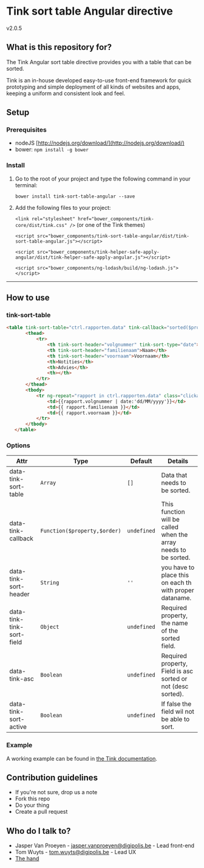 # Tink sort table Angular directive

v2.0.5

## What is this repository for?

The Tink Angular sort table directive provides you with a table that can be sorted.

Tink is an in-house developed easy-to-use front-end framework for quick prototyping and simple deployment of all kinds of websites and apps, keeping a uniform and consistent look and feel.

## Setup

### Prerequisites

* nodeJS [http://nodejs.org/download/](http://nodejs.org/download/)
* bower: `npm install -g bower`

### Install

1. Go to the root of your project and type the following command in your terminal:

   `bower install tink-sort-table-angular --save`

2. Add the following files to your project:

   `<link rel="stylesheet" href="bower_components/tink-core/dist/tink.css" />` (or one of the Tink themes)

   `<script src="bower_components/tink-sort-table-angular/dist/tink-sort-table-angular.js"></script>`

   `<script src="bower_components/tink-helper-safe-apply-angular/dist/tink-helper-safe-apply-angular.js"></script>`

   `<script src="bower_components/ng-lodash/build/ng-lodash.js"></script>`



----------



## How to use

### tink-sort-table

```html
<table tink-sort-table="ctrl.rapporten.data" tink-callback="sorted($property,$order)" tink-asc="ctrl.asc" tink-sort-field="ctrl.header" class="table-responsive table-interactive">
       <thead>
           <tr>
               <th tink-sort-header="volgnummer" tink-sort-type="date">Nummer</th>
               <th tink-sort-header="familienaam">Naam</th>
               <th tink-sort-header="voornaam">Voornaam</th>
               <th>Notities</th>
               <th>Advies</th>
               <th></th>
           </tr>
       </thead>
       <tbody>
           <tr ng-repeat="rapport in ctrl.rapporten.data" class="clickableTableRow">
               <td>{{rapport.volgnummer | date:'dd/MM/yyyy'}}</td>
               <td>{{ rapport.familienaam }}</td>
               <td>{{ rapport.voornaam }}</td>
           </tr>
       </tbody>
   </table>
```

### Options

Attr | Type | Default | Details
--- | --- | --- | ---
data-tink-sort-table | `Array` | `[]` | Data that needs to be sorted.
data-tink-callback | `Function($property,$order)` | `undefined` | This function will be called when the array needs to be sorted.
data-tink-sort-header | `String` | `''` | you have to place this on each th with proper dataname.
data-tink-tink-sort-field | `Object` | `undefined` | Required property, the name of the sorted field.
data-tink-asc | `Boolean` | `undefined` | Required property, Field is asc sorted or not (desc sorted).
data-tink-sort-active | `Boolean` | `undefined` | If false the field wil not be able to sort.
### Example

A working example can be found in [the Tink documentation](http://tink.digipolis.be/#/docs/directives/sort-table#example).

## Contribution guidelines

* If you're not sure, drop us a note
* Fork this repo
* Do your thing
* Create a pull request

## Who do I talk to?

* Jasper Van Proeyen - jasper.vanproeyen@digipolis.be - Lead front-end
* Tom Wuyts - tom.wuyts@digipolis.be - Lead UX
* [The hand](https://www.youtube.com/watch?v=_O-QqC9yM28)
